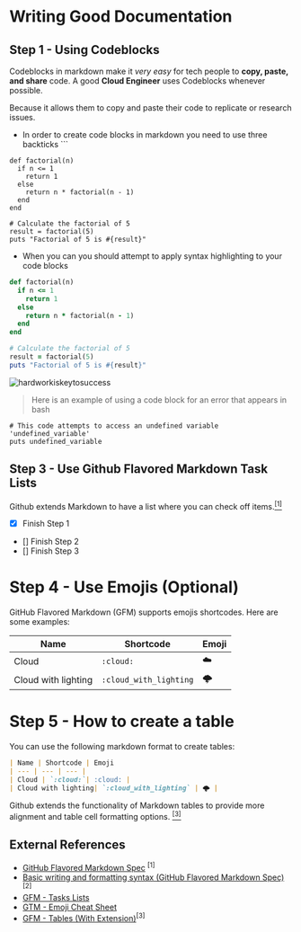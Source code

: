# Writing Good Documentation

## Step 1 - Using Codeblocks

Codeblocks in markdown make it *very easy* for tech people to **copy, paste, and share** code. A good __Cloud Engineer__ uses Codeblocks whenever possible.

Because it allows them to copy and paste their code to replicate or research issues.

- In order to create code blocks in markdown you need to use three backticks ```

```
def factorial(n)
  if n <= 1
    return 1
  else
    return n * factorial(n - 1)
  end
end

# Calculate the factorial of 5
result = factorial(5)
puts "Factorial of 5 is #{result}"

```
- When you can you should attempt to apply syntax highlighting to your code blocks

```ruby
def factorial(n)
  if n <= 1
    return 1
  else
    return n * factorial(n - 1)
  end
end

# Calculate the factorial of 5
result = factorial(5)
puts "Factorial of 5 is #{result}"
```

![hardworkiskeytosuccess](https://github.com/cammyong/github-docs-example/assets/34858886/e99caeb3-9613-4ded-a0ce-a1f9ab0158fc)


> Here is an example of using a code block for an error that appears in bash

```
# This code attempts to access an undefined variable 'undefined_variable'
puts undefined_variable
```

## Step 3 - Use Github Flavored Markdown Task Lists

Github extends Markdown to have a list where you can check off items.[<sup>[1]<sup>](#external-references)

- [x] Finish Step 1
- [] Finish Step 2
- [] Finish Step 3

# Step 4 - Use Emojis (Optional)
GitHub Flavored Markdown (GFM) supports emojis shortcodes.
Here are some examples:

| Name | Shortcode | Emoji
| --- | --- | --- |
| Cloud | `:cloud:`| :cloud: |
| Cloud with lighting| `:cloud_with_lighting` | 🌩️ |

# Step 5  - How to create a table

You can use the following markdown format to create tables:
```md
| Name | Shortcode | Emoji
| --- | --- | --- |
| Cloud | `:cloud:`| :cloud: |
| Cloud with lighting| `:cloud_with_lighting` | 🌩️ |
```
Github extends the functionality of Markdown tables to provide more alignment and table cell formatting options. [<sup>[3]<sup>](#external-references)

## External References

- [GitHub Flavored Markdown Spec](https://github.github.com/gfm/) <sup>[1]<sup>
- [Basic writing and formatting syntax (GitHub Flavored Markdown Spec)](https://docs.github.com/en/get-started/writing-on-github/getting-started-with-writing-and-formatting-on-github/basic-writing-and-formatting-syntax)<sup>[2]<sup>
- [GFM - Tasks Lists](https://docs.github.com/en/get-started/writing-on-github/getting-started-with-writing-and-formatting-on-github/basic-writing-and-formatting-syntax#task-lists)
- [GTM - Emoji Cheat Sheet](https://github.com/ikatyang/emoji-cheat-sheet)
- [GFM - Tables (With Extension)](https://github.github.com/gfm/#tables-extension-)<sup>[3]<sup>
